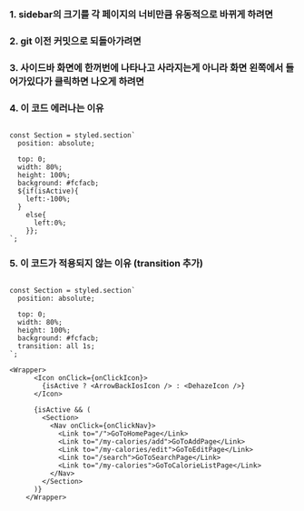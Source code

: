 ### 1. sidebar의 크기를 각 페이지의 너비만큼 유동적으로 바뀌게 하려면

### 2. git 이전 커밋으로 되돌아가려면

### 3. 사이드바 화면에 한꺼번에 나타나고 사라지는게 아니라 화면 왼쪽에서 들어가있다가 클릭하면 나오게 하려면

### 4. 이 코드 에러나는 이유

```

const Section = styled.section`
  position: absolute;

  top: 0;
  width: 80%;
  height: 100%;
  background: #fcfacb;
  ${if(isActive){
    left:-100%;
  }
    else{
      left:0%;
    }};
`;

```

### 5. 이 코드가 적용되지 않는 이유 (transition 추가)

```

const Section = styled.section`
  position: absolute;

  top: 0;
  width: 80%;
  height: 100%;
  background: #fcfacb;
  transition: all 1s;
`;

<Wrapper>
      <Icon onClick={onClickIcon}>
        {isActive ? <ArrowBackIosIcon /> : <DehazeIcon />}
      </Icon>

      {isActive && (
        <Section>
          <Nav onClick={onClickNav}>
            <Link to="/">GoToHomePage</Link>
            <Link to="/my-calories/add">GoToAddPage</Link>
            <Link to="/my-calories/edit">GoToEditPage</Link>
            <Link to="/search">GoToSearchPage</Link>
            <Link to="/my-calories">GoToCalorieListPage</Link>
          </Nav>
        </Section>
      )}
    </Wrapper>
    
 ```
